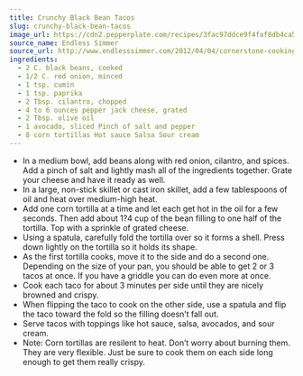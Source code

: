 ```yaml
---
title: Crunchy Black Bean Tacos
slug: crunchy-black-bean-tacos
image_url: https://cdn2.pepperplate.com/recipes/3fac97ddce9f4faf8db4ca58c0cb285b.jpg
source_name: Endless Simmer
source_url: http://www.endlesssimmer.com/2012/04/04/cornerstone-cooking-crunchy-black-bean-tacos/
ingredients:
  - 2 C. black beans, cooked
  - 1/2 C. red onion, minced
  - 1 tsp. cumin
  - 1 tsp. paprika
  - 2 Tbsp. cilantro, chopped
  - 4 to 6 ounces pepper jack cheese, grated
  - 2 Tbsp. olive oil
  - 1 avocado, sliced Pinch of salt and pepper
  - 8 corn tortillas Hot sauce Salsa Sour cream
---
```


* In a medium bowl, add beans along with red onion, cilantro, and spices. Add a pinch of salt and lightly mash all of the ingredients together. Grate your cheese and have it ready as well.
* In a large, non-stick skillet or cast iron skillet, add a few tablespoons of oil and heat over medium-high heat.
* Add one corn tortilla at a time and let each get hot in the oil for a few seconds. Then add about 1?4 cup of the bean filling to one half of the tortilla. Top with a sprinkle of grated cheese.
* Using a spatula, carefully fold the tortilla over so it forms a shell. Press down lightly on the tortilla so it holds its shape.
* As the first tortilla cooks, move it to the side and do a second one. Depending on the size of your pan, you should be able to get 2 or 3 tacos at once. If you have a griddle you can do even more at once.
* Cook each taco for about 3 minutes per side until they are nicely browned and crispy.
* When flipping the taco to cook on the other side, use a spatula and flip the taco toward the fold so the filling doesn’t fall out.
* Serve tacos with toppings like hot sauce, salsa, avocados, and sour cream.
* Note: Corn tortillas are resilent to heat. Don’t worry about burning them. They are very flexible. Just be sure to cook them on each side long enough to get them really crispy.
